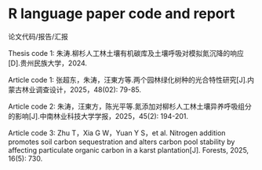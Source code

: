 # R language paper code and report

论文代码/报告/汇报

Thesis code 1: 朱涛.柳杉人工林土壤有机碳库及土壤呼吸对模拟氮沉降的响应[D].贵州民族大学，2024.

Article code 1: 张超东，朱涛，汪東方等.两个园林绿化树种的光合特性研究[J].内蒙古林业调查设计，2025，48(02): 79-85.

Article code 2: 朱涛，汪東方，陈光平等.氮添加对柳杉人工林土壤异养呼吸组分的影响[J].中南林业科技大学学报，2025，45(2): 194-201.

Article code 3: Zhu T，Xia G W，Yuan Y S，et al. Nitrogen addition promotes soil carbon sequestration and alters carbon pool stability by affecting particulate organic carbon in a karst plantation[J]. Forests, 2025, 16(5): 730.
